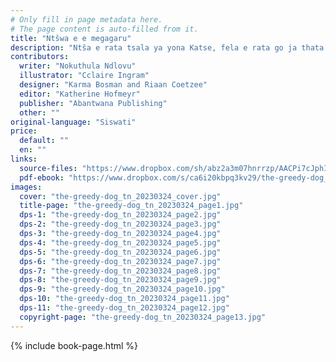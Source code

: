```yaml
---
# Only fill in page metadata here.
# The page content is auto-filled from it.
title: "Ntšwa e e megagaru"
description: "Ntša e rata tsala ya yona Katse, fela e rata go ja thata. Katse e tla itshokela tsala ya gagwe e e megagaru go fi tlha leng pele sengwe se se phoso se diragala?"
contributors:
  writer: "Nokuthula Ndlovu"
  illustrator: "Cclaire Ingram"
  designer: "Karma Bosman and Riaan Coetzee"
  editor: "Katherine Hofmeyr"
  publisher: "Abantwana Publishing"
  other: ""
original-language: "Siswati"
price:
  default: ""
  en: ""
links:
  source-files: "https://www.dropbox.com/sh/abz2a3m07hnrrzp/AACPi7cJphISHRbq2T5YqtVca?dl=0"
  pdf-ebook: "https://www.dropbox.com/s/ca6i20kbpq3kv29/the-greedy-dog_tn_20230324.pdf?dl=0"
images:
  cover: "the-greedy-dog_tn_20230324_cover.jpg"
  title-page: "the-greedy-dog_tn_20230324_page1.jpg"
  dps-1: "the-greedy-dog_tn_20230324_page2.jpg"
  dps-2: "the-greedy-dog_tn_20230324_page3.jpg"
  dps-3: "the-greedy-dog_tn_20230324_page4.jpg"
  dps-4: "the-greedy-dog_tn_20230324_page5.jpg"
  dps-5: "the-greedy-dog_tn_20230324_page6.jpg"
  dps-6: "the-greedy-dog_tn_20230324_page7.jpg"
  dps-7: "the-greedy-dog_tn_20230324_page8.jpg"
  dps-8: "the-greedy-dog_tn_20230324_page9.jpg"
  dps-9: "the-greedy-dog_tn_20230324_page10.jpg"
  dps-10: "the-greedy-dog_tn_20230324_page11.jpg"
  dps-11: "the-greedy-dog_tn_20230324_page12.jpg"
  copyright-page: "the-greedy-dog_tn_20230324_page13.jpg"
---
```


{% include book-page.html %}




